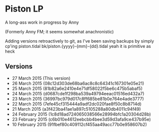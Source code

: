 # Piston LP

A long-ass work in progress by Anny

(Formerly Anny FM; it seems somewhat anachronistic)

Adding versions retroactively to git, as I've been saving backups by
simply cp'ing piston.tidal bk/piston.{yyyy}-{mm}-{dd}.tidal yeah it
is primitive as heck

## Versions

- 27 March 2015 (This version)
- 26 March 2015 (08c12d303de68ba6ac8c8c64341c167301e05e21)
- 25 March 2015 (81b82a6e2410e4e71df58022f5be6c475b5abaf5)
- 24 March 2015 (d0687cde1f298ba539a49794eeac01516ed432a7)
- 23 March 2015 (36997bc979d017c8ff685be81b0e764e4ade3777)
- 22 March 2015 (7efe45cf315444a9adf2dc020fae8f50c8b8714d)
- 21 March 2015 (a3f423ba41ae1a897c5105288a80db4011c94f49)
- 24 February 2015 (1c8d18ad724065038566e28994bfc1a20304d28b)
- 23 February 2015 (c6b010e4612eebcbb4bee3d59d3afa9ce437b95e)
- 10 February 2015 (91fbef80c409112cf455aa49acc77b0e958607b2)

